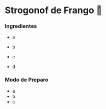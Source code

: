 # Strogonof de Frango :chicken:

### Ingredientes

- a

- b

- c
- d

### Modo de Preparo

- a
- b
- c











